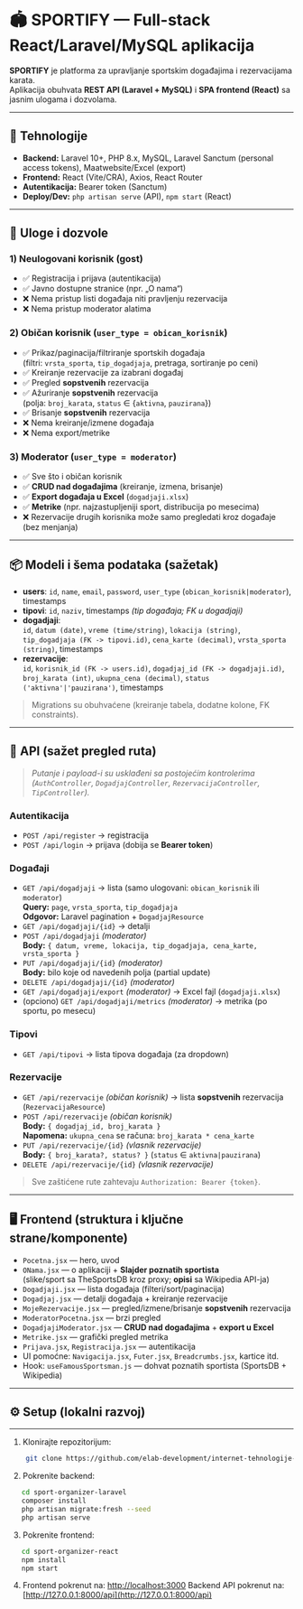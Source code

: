 # 🏟️ SPORTIFY — Full-stack React/Laravel/MySQL aplikacija

**SPORTIFY** je platforma za upravljanje sportskim događajima i rezervacijama karata.  
Aplikacija obuhvata **REST API (Laravel + MySQL)** i **SPA frontend (React)** sa jasnim ulogama i dozvolama.

---

## 🚀 Tehnologije

- **Backend:** Laravel 10+, PHP 8.x, MySQL, Laravel Sanctum (personal access tokens), Maatwebsite/Excel (export)
- **Frontend:** React (Vite/CRA), Axios, React Router
- **Autentikacija:** Bearer token (Sanctum)
- **Deploy/Dev:** `php artisan serve` (API), `npm start` (React)

---

## 👥 Uloge i dozvole

### 1) Neulogovani korisnik (gost)
- ✅ Registracija i prijava (autentikacija)
- ✅ Javno dostupne stranice (npr. „O nama“)
- ❌ Nema pristup listi događaja niti pravljenju rezervacija
- ❌ Nema pristup moderator alatima

### 2) Običan korisnik (`user_type = obican_korisnik`)
- ✅ Prikaz/paginacija/filtriranje sportskih događaja  
  (filtri: `vrsta_sporta`, `tip_dogadjaja`, pretraga, sortiranje po ceni)
- ✅ Kreiranje rezervacije za izabrani događaj
- ✅ Pregled **sopstvenih** rezervacija
- ✅ Ažuriranje **sopstvenih** rezervacija  
  (polja: `broj_karata`, `status` ∈ {`aktivna`, `pauzirana`})
- ✅ Brisanje **sopstvenih** rezervacija
- ❌ Nema kreiranje/izmene događaja
- ❌ Nema export/metrike

### 3) Moderator (`user_type = moderator`)
- ✅ Sve što i običan korisnik
- ✅ **CRUD nad događajima** (kreiranje, izmena, brisanje)
- ✅ **Export događaja u Excel** (`dogadjaji.xlsx`)
- ✅ **Metrike** (npr. najzastupljeniji sport, distribucija po mesecima)
- ❌ Rezervacije drugih korisnika može samo pregledati kroz događaje (bez menjanja)

---

## 📦 Modeli i šema podataka (sažetak)

- **users**: `id`, `name`, `email`, `password`, `user_type` (`obican_korisnik|moderator`), timestamps
- **tipovi**: `id`, `naziv`, timestamps  *(tip događaja; FK u dogadjaji)*
- **dogadjaji**:  
  `id`, `datum (date)`, `vreme (time/string)`, `lokacija (string)`,  
  `tip_dogadjaja (FK -> tipovi.id)`, `cena_karte (decimal)`, `vrsta_sporta (string)`, timestamps
- **rezervacije**:  
  `id`, `korisnik_id (FK -> users.id)`, `dogadjaj_id (FK -> dogadjaji.id)`,  
  `broj_karata (int)`, `ukupna_cena (decimal)`, `status ('aktivna'|'pauzirana')`, timestamps

> Migrations su obuhvaćene (kreiranje tabela, dodatne kolone, FK constraints).

---

## 🔌 API (sažet pregled ruta)

> *Putanje i payload-i su usklađeni sa postojećim kontrolerima (`AuthController`, `DogadjajController`, `RezervacijaController`, `TipController`).*

### Autentikacija
- `POST /api/register` → registracija
- `POST /api/login` → prijava (dobija se **Bearer token**)

### Događaji
- `GET /api/dogadjaji` → lista (samo ulogovani: `obican_korisnik` ili `moderator`)  
  **Query:** `page`, `vrsta_sporta`, `tip_dogadjaja`  
  **Odgovor:** Laravel pagination + `DogadjajResource`
- `GET /api/dogadjaji/{id}` → detalji
- `POST /api/dogadjaji` *(moderator)*  
  **Body:** `{ datum, vreme, lokacija, tip_dogadjaja, cena_karte, vrsta_sporta }`
- `PUT /api/dogadjaji/{id}` *(moderator)*  
  **Body:** bilo koje od navedenih polja (partial update)
- `DELETE /api/dogadjaji/{id}` *(moderator)*
- `GET /api/dogadjaji/export` *(moderator)* → Excel fajl (`dogadjaji.xlsx`)
- (opciono) `GET /api/dogadjaji/metrics` *(moderator)* → metrika (po sportu, po mesecu)

### Tipovi
- `GET /api/tipovi` → lista tipova događaja (za dropdown)

### Rezervacije
- `GET /api/rezervacije` *(običan korisnik)* → lista **sopstvenih** rezervacija (`RezervacijaResource`)
- `POST /api/rezervacije` *(običan korisnik)*  
  **Body:** `{ dogadjaj_id, broj_karata }`  
  **Napomena:** `ukupna_cena` se računa: `broj_karata * cena_karte`
- `PUT /api/rezervacije/{id}` *(vlasnik rezervacije)*  
  **Body:** `{ broj_karata?, status? }` (`status` ∈ `aktivna|pauzirana`)
- `DELETE /api/rezervacije/{id}` *(vlasnik rezervacije)*

> Sve zaštićene rute zahtevaju `Authorization: Bearer {token}`.

---

## 🖥️ Frontend (struktura i ključne strane/komponente)

- `Pocetna.jsx` — hero, uvod
- `ONama.jsx` — o aplikaciji + **Slajder poznatih sportista**  
  (slike/sport sa TheSportsDB kroz proxy; **opisi** sa Wikipedia API-ja)
- `Dogadjaji.jsx` — lista događaja (filteri/sort/paginacija)
- `Dogadjaj.jsx` — detalji događaja + kreiranje rezervacije
- `MojeRezervacije.jsx` — pregled/izmene/brisanje **sopstvenih** rezervacija
- `ModeratorPocetna.jsx` — brzi pregled
- `DogadjajiModerator.jsx` — **CRUD nad događajima** + **export u Excel**
- `Metrike.jsx` — grafički pregled metrika
- `Prijava.jsx`, `Registracija.jsx` — autentikacija
- UI pomoćne: `Navigacija.jsx`, `Futer.jsx`, `Breadcrumbs.jsx`, kartice itd.
- Hook: `useFamousSportsman.js` — dohvat poznatih sportista (SportsDB + Wikipedia)

---

## ⚙️ Setup (lokalni razvoj)

---------------------------

1. Klonirajte repozitorijum:
```bash
    git clone https://github.com/elab-development/internet-tehnologije-2024-projekat-sportorganizerapp_20200369_20231088.git
```
2. Pokrenite backend:
```bash
   cd sport-organizer-laravel
   composer install
   php artisan migrate:fresh --seed
   php artisan serve
```
    
3. Pokrenite frontend:
```bash
   cd sport-organizer-react
   npm install
   npm start
```
    
4.  Frontend pokrenut na: [http://localhost:3000](http://localhost:3000) Backend API pokrenut na: [http://127.0.0.1:8000/api](http://127.0.0.1:8000/api)

